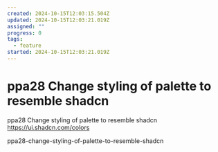 ```yaml
---
created: 2024-10-15T12:03:15.504Z
updated: 2024-10-15T12:03:21.019Z
assigned: ""
progress: 0
tags:
  - feature
started: 2024-10-15T12:03:21.019Z
---
```


# ppa28 Change styling of palette to resemble shadcn

ppa28 Change styling of palette to resemble shadcn https://ui.shadcn.com/colors

ppa28-change-styling-of-palette-to-resemble-shadcn